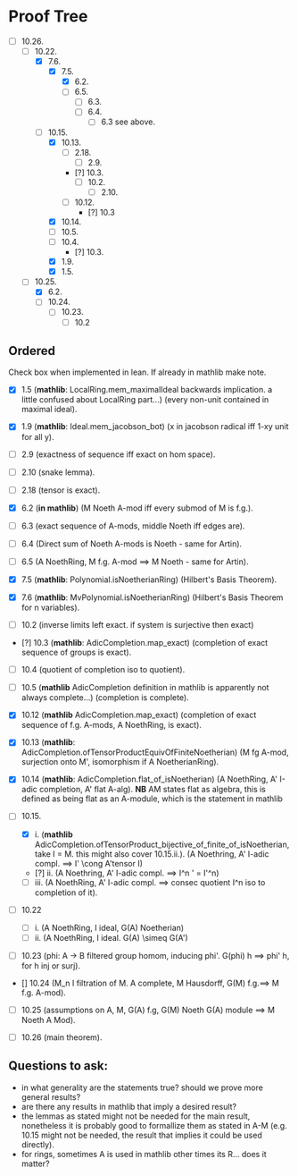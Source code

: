 # Proof Tree

- [ ] 10.26. 
    - [ ] ⁠10.22. 
        - [X] 7.6.
            - [X] 7.5.
                - [X] 6.2. 
                - [ ] 6.5.
                    - [ ] 6.3.
                    - [ ] 6.4.
                      - [ ] 6.3 see above.
        - [ ] 10.15.
            - [X] 10.13.
                - [ ] 2.18.
                    - [ ] 2.9. 
                - [?] 10.3.
                    - [ ] 10.2.
                        - [ ] 2.10.
                - [ ] 10.12.
                    - [?] 10.3
            - [X] 10.14.
            - [ ] 10.5.
            - [ ] 10.4.
                - [?] 10.3.
            - [X] 1.9.
            - [X] 1.5. 
    - [ ] ⁠10.25.
        - [X] 6.2.
        - [ ] 10.24.
            - [ ] 10.23.
                - [ ] 10.2

## Ordered
Check box when implemented in lean. If already in mathlib make note.

- [X] 1.5 (**mathlib**: LocalRing.mem_maximalIdeal backwards implication. a little confused about LocalRing part...) (every non-unit contained in maximal ideal).

- [X] 1.9 (**mathlib**: Ideal.mem_jacobson_bot) (x in jacobson radical iff 1-xy unit for all y).

- [ ] 2.9 (exactness of sequence iff exact on hom space).

- [ ] 2.10 (snake lemma).

- [ ] 2.18 (tensor is exact).

- [X] 6.2 (**in mathlib**) (M Noeth A-mod iff every submod of M is f.g.). 

- [ ] 6.3 (exact sequence of A-mods, middle Noeth iff edges are).

- [ ] 6.4 (Direct sum of Noeth A-mods is Noeth - same for Artin).

- [ ] 6.5 (A NoethRing, M f.g. A-mod ==> M Noeth - same for Artin).

- [X] 7.5 (**mathlib**: Polynomial.isNoetherianRing) (Hilbert's Basis Theorem).

- [X] 7.6 (**mathlib**: MvPolynomial.isNoetherianRing) (Hilbert's Basis Theorem for n variables).

- [ ] 10.2 (inverse limits left exact. if system is surjective then exact)

- [?] 10.3  (**mathlib**: AdicCompletion.map_exact) (completion of exact sequence of groups is exact).

- [ ] 10.4 (quotient of completion iso to quotient).

- [ ] 10.5 (**mathlib** AdicCompletion definition in mathlib is apparently not always complete...) (completion is complete).

- [X] 10.12 (**mathlib** AdicCompletion.map_exact) (completion of exact sequence of f.g. A-mods, A NoethRing,  is exact).

- [X] 10.13 (**mathlib**: AdicCompletion.ofTensorProductEquivOfFiniteNoetherian) (M fg A-mod, surjection onto M', isomorphism if A NoetherianRing).

- [X] 10.14 (**mathlib**: AdicCompletion.flat_of_isNoetherian) (A NoethRing, A' I-adic completion, A' flat A-alg). **NB** AM states flat as algebra, this is defined as being flat as an A-module, which is the statement in mathlib

- [ ] 10.15.
    - [X] i. (**mathlib** AdicCompletion.ofTensorProduct_bijective_of_finite_of_isNoetherian, take I = M. this might also cover 10.15.ii.). (A Noethring, A' I-adic compl. ==> I' \cong A'tensor I)
    - [?] ii. (A Noethring, A' I-adic compl. ==> I^n ' = I'^n)
    - [ ] iii. (A NoethRing, A' I-adic compl. ==>  consec quotient I^n iso to completion of it).

- [ ] 10.22 
    - [ ] i. (A NoethRing, I ideal, G(A) Noetherian)
    - [ ] ii. (A NoethRing, I ideal. G(A) \simeq G(A')

- [ ] 10.23 (phi: A -> B filtered group homom, inducing phi'. G(phi) h ==> phi' h, for h inj or surj).

- [] 10.24 (M_n I filtration of M. A complete, M Hausdorff, G(M) f.g.==> M f.g. A-mod).

- [ ] 10.25 (assumptions on A, M, G(A) f.g, G(M) Noeth G(A) module ==> M Noeth A Mod).

- [ ] 10.26 (main theorem).



## Questions to ask:
- in what generality are the statements true? should we prove more general results?
- are there any results in mathlib that imply a desired result?
- the lemmas as stated might not be needed for the main result, nonetheless it is probably good to formallize them as stated in A-M (e.g. 10.15 might not be needed, the result that implies it could be used directly).
- for rings, sometimes A is used in mathlib other times its R... does it matter?